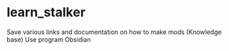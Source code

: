 # learn_stalker
Save various links and documentation on how to make mods (Knowledge base)
Use program Obsidian
